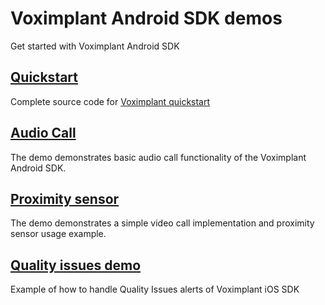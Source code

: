 # Voximplant Android SDK demos

Get started with Voximplant Android SDK

## [Quickstart](quickstart)
Complete source code for [Voximplant quickstart](https://voximplant.com/docs/references/articles/quickstart/voximplant-basics)

## [Audio Call](audiocall)
The demo demonstrates basic audio call functionality of the Voximplant Android SDK.

## [Proximity sensor](proximity_sensor)
The demo demonstrates a simple video call implementation and proximity sensor usage example.

## [Quality issues demo](quality_issues_demo)
Example of how to handle Quality Issues alerts of Voximplant iOS SDK